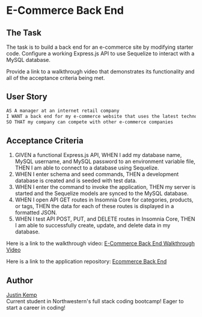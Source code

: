 # E-Commerce Back End

## The Task

The task is to build a back end for an e-commerce site by modifying starter code. Configure a working Express.js API to use Sequelize to interact with a MySQL database.

Provide a link to a walkthrough video that demonstrates its functionality and all of the acceptance criteria being met.

## User Story

```md
AS A manager at an internet retail company
I WANT a back end for my e-commerce website that uses the latest technologies
SO THAT my company can compete with other e-commerce companies
```

## Acceptance Criteria

1. GIVEN a functional Express.js API, WHEN I add my database name, MySQL username, and MySQL password to an environment variable file, THEN I am able to connect to a database using Sequelize.
2. WHEN I enter schema and seed commands, THEN a development database is created and is seeded with test data.
3. WHEN I enter the command to invoke the application, THEN my server is started and the Sequelize models are synced to the MySQL database.
4. WHEN I open API GET routes in Insomnia Core for categories, products, or tags, THEN the data for each of these routes is displayed in a formatted JSON.
5. WHEN I test API POST, PUT, and DELETE routes in Insomnia Core, THEN I am able to successfully create, update, and delete data in my database.

Here is a link to the walkthrough video: [E-Commerce Back End Walkthrough Video](https://youtu.be/ymY9OYH3fcs)   


Here is a link to the application repository: [Ecommerce Back End](https://github.com/justinkemp10/ecommerce-back-end)


## Author

[Justin Kemp](https://github.com/justinkemp10)   
Current student in Northwestern's full stack coding bootcamp! Eager to start a career in coding!
